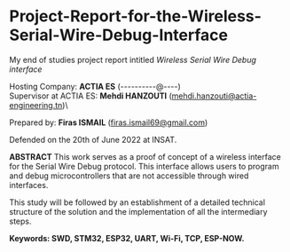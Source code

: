 # Project-Report-for-the-Wireless-Serial-Wire-Debug-Interface

My end of studies project report intitled *Wireless Serial Wire Debug interface*

Hosting Company: **ACTIA ES** (----------@----)\
Supervisor at ACTIA ES: **Mehdi HANZOUTI** (mehdi.hanzouti@actia-engineering.tn)\

Prepared by: **Firas ISMAIL** (firas.ismail69@gmail.com)

Defended on the 20th of June 2022 at INSAT.

**ABSTRACT**
This work serves as a proof of concept of a wireless interface for the Serial Wire Debug protocol. This interface allows users to program and debug microcontrollers that are not accessible through wired interfaces. 
 
This study will be followed by an establishment of a detailed technical structure of the solution and the implementation of all the intermediary steps.

**Keywords: SWD, STM32, ESP32, UART, Wi-Fi, TCP,  ESP-NOW.**



